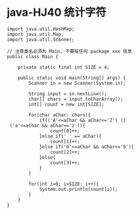 # java-HJ40 统计字符


    import java.util.HashMap;
    import java.util.Map;
    import java.util.Scanner;
    
    // 注意类名必须为 Main, 不要有任何 package xxx 信息
    public class Main {
    
        private static final int SIZE = 4;
    
        public static void main(String[] args) {
            Scanner in = new Scanner(System.in);
    
            String input = in.nextLine();
            char[] chars = input.toCharArray();
            int[] count = new int[SIZE];
    
            for(char aChar: chars){
                if(('A'<=aChar && aChar<='Z') || ('a'<=aChar && aChar<='z')){
                    count[0]++;
                }else if(' ' == aChar){
                    count[1]++;
                }else if('0'<=aChar && aChar<='9'){
                    count[2]++;
                }else{
                    count[3]++;
                }
            }
    
            for(int i=0; i<SIZE; i++){
                System.out.println(count[i]);
            }
        }
    }

  

